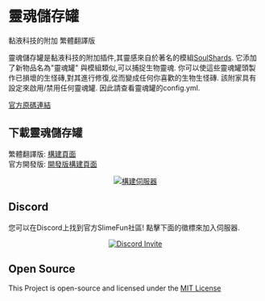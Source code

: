 # 靈魂儲存罐
黏液科技的附加 繁體翻譯版

靈魂儲存罐是黏液科技的附加插件,其靈感來自於著名的模組[SoulShards](https://www.curseforge.com/minecraft/mc-mods/soul-shards-respawn).
它添加了新物品名為"靈魂罐"
與模組類似,可以捕捉生物靈魂.
你可以使這些靈魂罐頭製作已損壞的生怪磚,對其進行修復,從而變成任何你喜歡的生物生怪磚.
該附家具有設定來啟用/禁用任何靈魂罐. 因此請查看靈魂罐的config.yml.

[官方原碼連結](https://github.com/TheBusyBiscuit/SoulJars)

## 下載靈魂儲存罐
繁體翻譯版: [構建頁面](https://xmikux.github.io/builds/xMikux/SoulJars/master)<br>
官方開發版: [開發版構建頁面](https://thebusybiscuit.github.io/builds/TheBusyBiscuit/SoulJars/master/)
<p align="center">
  <a href="https://xmikux.github.io/builds/xMikux/SoulJars/master/">
    <img src="https://xmikux.github.io/builds/xMikux/SoulJars/master/badge.svg" alt="構建伺服器"/>
  </a>
</p>

## Discord
您可以在Discord上找到官方SlimeFun社區!
點擊下面的徵標來加入伺服器.
<p align="center">
  <a href="https://discord.gg/fsD4Bkh">
    <img src="https://img.shields.io/discord/565557184348422174?color=7289DA&label=Discord&style=for-the-badge" alt="Discord Invite"/>
  </a>
</p>

## Open Source
This Project is open-source and licensed under the [MIT License](https://github.com/TheBusyBiscuit/SoulJars/blob/master/LICENSE)
